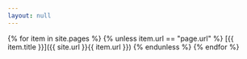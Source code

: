 ```yaml
---
layout: null
---
```

{% for item in site.pages %}
{% unless item.url == "page.url" %}
[{{ item.title }}]({{ site.url }}{{ item.url }})
{% endunless %}
{% endfor %}
